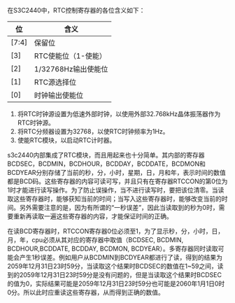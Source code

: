 在S3C2440中，RTC控制寄存器的各位含义如下：

| 位    | 含义                |
| ----- | ------------------- |
| [7:4] | 保留位              |
| [3]   | RTC使能位（1-使能） |
| [2]   | 1/32768Hz输出使能位 |
| [1]   | RTC源选择位         |
| [0]   | 时钟输出使能位      |

1. 将RTC时钟源设置为低速外部时钟，以使用外部32.768kHz晶体振荡器作为RTC时钟源。
2. 将RTC分频器设置为32768，以使RTC时钟频率为1Hz。
3. 使能RTC模块，以启动RTC计时器。

s3c2440内部集成了RTC模块，而且用起来也十分简单。其内部的寄存器BCDSEC，BCDMIN，BCDHOUR，BCDDAY，BCDDATE，BCDMON和BCDYEAR分别存储了当前的秒，分，小时，星期，日，月和年，表示时间的数值都是BCD码。这些寄存器的内容可读可写，并且只有在寄存器RTCCON的第0位为1时才能进行读写操作。为了防止误操作，当不进行读写时，要把该位清零。当读取这些寄存器时，能够获知当前的时间；当写入这些寄存器时，能够改变当前的时间。另外需要注意的是，因为有所谓的“一秒误差”，因此当读取到的秒为0时，需要重新再读取一遍这些寄存器的内容，才能保证时间的正确。

在读BCD寄存器时，RTCCON寄存器0位必须至1，为了显示秒，分，小时，日，月，年，cpu必须从其对应的寄存器中取值（BCDSEC, BCDMIN, BCDHOUR,BCDDATE, BCDDAY, BCDMON, BCDYEAR）。多寄存器同时读取可能会产生1秒误差。例如用户从BCDMIN到BCDYEAR都进行了读，得到的结果为2059年12月31日23时59分，当读取这个结果时BCDSEC的数值在1~59之间，读到的2059年12月31日23时59分是没有问题的，但是当读取这个结果时BCDSEC的值为0，实际结果可能是2059年12月31日23时59分也可能是2060年1月1日0时0分。所以此时应重读这些寄存器，从而得到正确的数值。